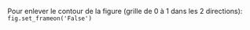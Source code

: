 Pour enlever le contour de la figure (grille de 0 à 1 dans les 2 directions): ```fig.set_frameon('False')```
